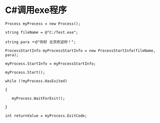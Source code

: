 # C#调用exe程序

    Process myProcess = new Process();
    
    string fileName = @"C:/Test.exe";
    
    string para ＝@"你好 北京欢迎你！";
    
    ProcessStartInfo myProcessStartInfo = new ProcessStartInfo(fileName, para);
    
    myProcess.StartInfo = myProcessStartInfo;
    
    myProcess.Start();
    
    while (!myProcess.HasExited)
    
    {
    
       myProcess.WaitForExit();
    
    }
  
    int returnValue = myProcess.ExitCode;
